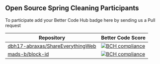 ## Open Source Spring Cleaning Participants

To participate add your Better Code Hub badge here by sending us a Pull request

Repository | Better Code Score
--- | ---
[dbh17-abraxas/ShareEverythingWeb](https://github.com/dbh17-abraxas/ShareEverythingWeb) | [![BCH compliance](https://bettercodehub.com/edge/badge/dbh17-abraxas/ShareEverythingWeb)](https://bettercodehub.com)
[mads-b/block-id](https://github.com/mads-b/block-id) | [![BCH compliance](https://bettercodehub.com/edge/badge/mads-b/block-id)](https://bettercodehub.com)
